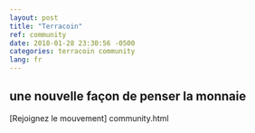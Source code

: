 ```yaml
---
layout: post
title: "Terracoin"
ref: community
date: 2018-01-28 23:30:56 -0500
categories: terracoin community
lang: fr
---
```

## une nouvelle façon de penser la monnaie

[Rejoignez le mouvement] community.html
